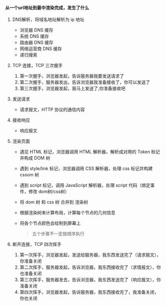 #### 从一个url地址到最中渲染完成，发生了什么

1. DNS解析，将域名地址解析为 ip 地址

   - 浏览器 DNS 缓存
   - 系统 DNS 缓存
   - 路由器 DNS 缓存
   - 网络运营商 DNS 缓存
   - 递归搜索

2. TCP 连接，TCP 三次握手

   1. 第一次握手，浏览器发起，告诉服务器我要发送请求了
   2. 第二次握手，服务器发出，告诉浏览器我准备接收了，你可以发送了
   3. 第三次握手，浏览器发起，我马上发送了,你准备接收吧

3. 发送请求

   - 请求报文，HTTP 协议的通信内容

4. 接收响应

   - 响应报文

5. 渲染页面

   - 遇见 HTML 标记，浏览器调用 HTML 解析器，解析成对用的 Token 标记并构成 DOM 树

   - 遇到 style/link 标记，浏览器调用 CSS 解析器，处理 css 标记并构建 cssom 树

   - 遇到 script 标记，调用 JavaScript 解析器，处理 script 代码（绑定事件，修改 dom树/css树）

   - 将 dom 树 和 css 树 合并到 渲染树

   - 根据渲染树来计算布局，计算每个节点的几何信息

   - 将各个节点颜色会绘制到屏幕上

     >五个步骤不一定按顺序执行

6. 断开连接，TCP 四次挥手

   1. 第一次挥手，浏览器发起，发送给服务器，我东西发送完了（请求报文），你准备关闭
   2. 第二次挥手，服务器发起，告诉浏览器，我东西接收完了（求情报文），你也准备关闭
   3. 第三次挥手，服务器发去，告诉浏览器，我东西发送完了（响应报文），你准备关闭
   4. 第四次挥手，浏览器发起，告诉服务器，我东西接收完了，我准备关闭，你也关闭